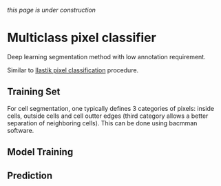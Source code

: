 _this page is under construction_

# Multiclass pixel classifier
Deep learning segmentation method with low annotation requirement. 

Similar to [Ilastik pixel classification](https://www.ilastik.org/documentation/pixelclassification/pixelclassification) procedure. 

## Training Set 
For cell segmentation, one typically defines 3 categories of pixels: inside cells, outside cells and cell outter edges (third category allows a better separation of neighboring cells). 
This can be done using bacmman software. 

## Model Training

## Prediction
